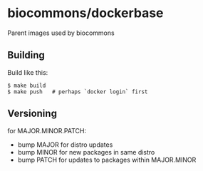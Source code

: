 # biocommons/dockerbase

Parent images used by biocommons


## Building

Build like this:

```
$ make build
$ make push   # perhaps `docker login` first
```


## Versioning

for MAJOR.MINOR.PATCH:

* bump MAJOR for distro updates
* bump MINOR for new packages in same distro
* bump PATCH for updates to packages within MAJOR.MINOR
